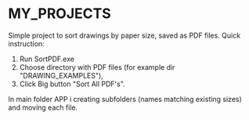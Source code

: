# MY_PROJECTS
Simple project to sort drawings by paper size, saved as PDF files.
Quick instruction:
1. Run SortPDF.exe
2. Choose directory with PDF files (for example dir "DRAWING_EXAMPLES"),
3. Click Big button "Sort All PDF's".

In main folder APP i creating subfolders (names matching existing sizes) and moving each file.
